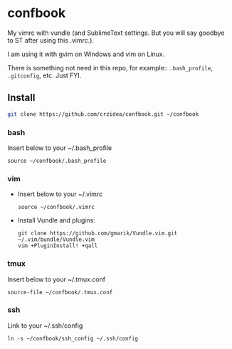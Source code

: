 confbook
========

My vimrc with vundle (and SublimeText settings. But you will say goodbye to ST after using this .vimrc.).

I am using it with gvim on Windows and vim on Linux.

There is something not need in this repo, for example:: `.bash_profile`, `.gitconfig`, etc.
Just FYI.

## Install

```bash
git clone https://github.com/crzidea/confbook.git ~/confbook
```

### bash

Insert below to your ~/.bash_profile

```
source ~/confbook/.bash_profile
```

### vim

- Insert below to your ~/.vimrc

    ```
    source ~/confbook/.vimrc
    ```

- Install Vundle and plugins:

    ```
    git clone https://github.com/gmarik/Vundle.vim.git ~/.vim/bundle/Vundle.vim
    vim +PluginInstall! +qall
    ```

### tmux

Insert below to your ~/.tmux.conf

```
source-file ~/confbook/.tmux.conf
```

### ssh

Link to your ~/.ssh/config

```
ln -s ~/confbook/ssh_config ~/.ssh/config
```
